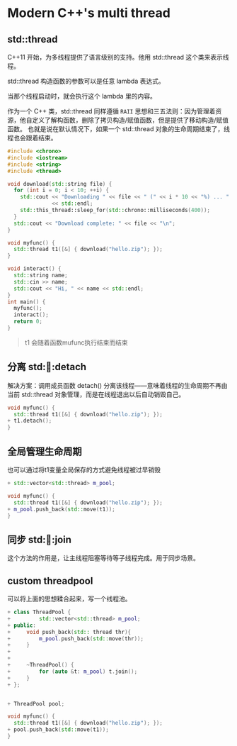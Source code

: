 # Modern C++'s multi thread

## std::thread

C++11 开始，为多线程提供了语言级别的支持。他用 std::thread 这个类来表示线程。

std::thread 构造函数的参数可以是任意 lambda 表达式。

当那个线程启动时，就会执行这个 lambda 里的内容。

作为一个 C++ 类，std::thread 同样遵循 `RAII` 思想和三五法则：因为管理着资源，他自定义了解构函数，删除了拷贝构造/赋值函数，但是提供了移动构造/赋值函数。
也就是说在默认情况下，如果一个 std::thread 对象的生命周期结束了，线程也会跟着结束。

```C++
#include <chrono>
#include <iostream>
#include <string>
#include <thread>

void download(std::string file) {
  for (int i = 0; i < 10; ++i) {
    std::cout << "Downloading " << file << " (" << i * 10 << "%) ... "
              << std::endl;
    std::this_thread::sleep_for(std::chrono::milliseconds(400));
  }
  std::cout << "Download complete: " << file << "\n";
}

void myfunc() {
  std::thread t1([&] { download("hello.zip"); });
}

void interact() {
  std::string name;
  std::cin >> name;
  std::cout << "Hi, " << name << std::endl;
}
int main() {
  myfunc();
  interact();
  return 0;
}

```

> t1 会随着函数mufunc执行结束而结束

## 分离 std::thread::detach

解决方案：调用成员函数 detach() 分离该线程——意味着线程的生命周期不再由当前 std::thread 对象管理，而是在线程退出以后自动销毁自己。

```c++
void myfunc() {
  std::thread t1([&] { download("hello.zip"); });
+ t1.detach();
}
```

## 全局管理生命周期

也可以通过将t1变量全局保存的方式避免线程被过早销毁

```c++
+ std::vector<std::thread> m_pool;

void myfunc() {
  std::thread t1([&] { download("hello.zip"); });
+ m_pool.push_back(std::move(t1));
}

```

## 同步 std::thread::join

这个方法的作用是，让主线程阻塞等待等子线程完成。用于同步场景。

## custom threadpool

可以将上面的思想糅合起来，写一个线程池。

```c++
+ class ThreadPool {
+         std::vector<std::thread> m_pool;
+ public:
+     void push_back(std:: thread thr){
+         m_pool.push_back(std::move(thr));
+     }
+
+
+     ~ThreadPool() {
+         for (auto &t: m_pool) t.join();
+     }
+ };


+ ThreadPool pool;

void myfunc() {
  std::thread t1([&] { download("hello.zip"); });
+ pool.push_back(std::move(t1));
}


```
